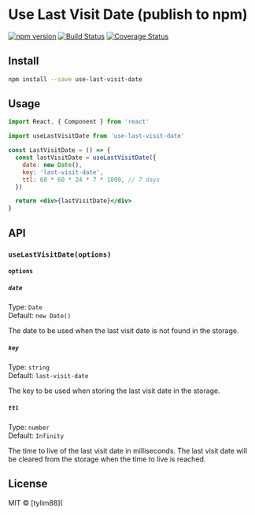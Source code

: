 # Use Last Visit Date (publish to npm)

[![npm version](https://badge.fury.io/js/use-last-visit-date.svg)](https://badge.fury.io/js/use-last-visit-date)
[![Build Status](https://travis-ci.com/tylim88/use-last-visit-date.svg?branch=master)](https://travis-ci.com/tylim88/use-last-visit-date)
[![Coverage Status](https://coveralls.io/repos/github/tylim88/use-last-visit-date/badge.svg?branch=master)](https://coveralls.io/github/tylim88/use-last-visit-date?branch=master)

## Install

```bash
npm install --save use-last-visit-date
```

## Usage

```jsx
import React, { Component } from 'react'

import useLastVisitDate from 'use-last-visit-date'

const LastVisitDate = () => {
  const lastVisitDate = useLastVisitDate({
    date: new Date(),
    key: 'last-visit-date',
    ttl: 60 * 60 * 24 * 7 * 1000, // 7 days
  })

  return <div>{lastVisitDate}</div>
}
```

## API

### `useLastVisitDate(options)`

#### `options`

##### `date`

Type: `Date`<br>
Default: `new Date()`

The date to be used when the last visit date is not found in the storage.

##### `key`

Type: `string`<br>
Default: `last-visit-date`

The key to be used when storing the last visit date in the storage.

##### `ttl`

Type: `number`<br>
Default: `Infinity`

The time to live of the last visit date in milliseconds. The last visit date will be cleared from the storage when the time to live is reached.

## License

MIT © [tylim88](